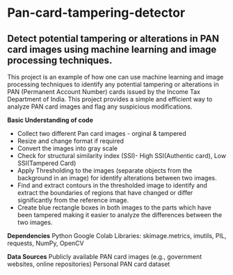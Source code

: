 # Pan-card-tampering-detector
## Detect potential tampering or alterations in PAN card images using machine learning and image processing techniques.

This project is an example of how one can use machine learning and image processing techniques to identify any potential tampering or alterations in PAN (Permanent Account Number) cards issued by the Income Tax Department of India. This project provides a simple and efficient way to analyze PAN card images and flag any suspicious modifications.

**Basic Understanding of code**
* Collect two different Pan card images - orginal & tampered
* Resize and change format if required
* Convert the images into gray scale
* Check for structural similarity index (SSI)- High SSI(Authentic card), Low SSI(Tampered Card)
* Apply Thresholding to the images (separate objects from the background in an image) for identify alterations between two images.
* Find and extract contours in the thresholded image to identify and extract the boundaries of regions that have changed or differ significantly from the reference image.
* Create blue rectangle boxes in both images to the parts which have been tampered making it easier to analyze the differences between the two images.

**Dependencies**
Python
Google Colab
Libraries: skimage.metrics, imutils, PIL, requests, NumPy, OpenCV

**Data Sources**
Publicly available PAN card images (e.g., government websites, online repositories)
Personal PAN card dataset

